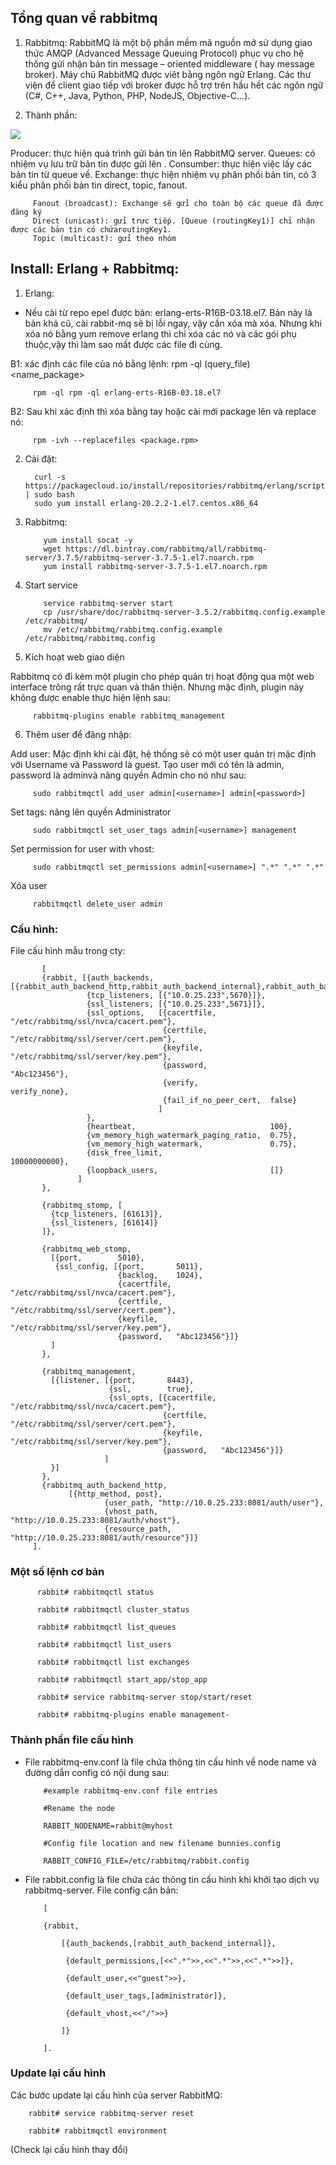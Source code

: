 ## Tổng quan về rabbitmq

1. Rabbitmq: RabbitMQ là một bộ phần mềm mã nguồn mở sử dụng giao thức AMQP (Advanced Message Queuing Protocol) phục vụ cho hệ thống gửi nhận bản tin message – oriented middleware ( hay message broker). Máy chủ RabbitMQ được viêt bằng ngôn ngữ Erlang. Các thư viện để client giao tiếp với broker được hỗ trợ trên hầu hết các ngôn ngữ (C#, C++, Java, Python, PHP, NodeJS, Objective-C…).

2. Thành phần:

![](rabbit.png)

Producer: thực hiện quá trình gửi bản tin lên RabbitMQ server.
Queues: có nhiệm vụ lưu trữ bản tin được gửi lên .
Consumber: thực hiện việc lấy các bản tin từ queue về.
Exchange: thực hiện nhiệm vụ phân phối bản tin, có 3 kiểu phân phối bản tin direct, topic, fanout.
                  
         Fanout (broadcast): Exchange sẽ gửi cho toàn bộ các queue đã được đăng ký
         Direct (unicast): gửi trực tiếp. [Queue (routingKey1)] chỉ nhận được các bản tin có chứaroutingKey1.
         Topic (multicast): gửi theo nhóm
         

## Install: Erlang + Rabbitmq:

1.  Erlang:
+ Nếu cài từ repo epel được bản: erlang-erts-R16B-03.18.el7. Bản này là bản khá cũ, cài rabbit-mq sẽ bị lỗi ngay, vậy cần xóa mà xóa. Nhưng khi xóa nó bằng yum remove erlang thì chỉ xóa các nó và các gói phụ thuộc,vậy thì làm sao mất được các file đi cùng.

B1: xác định các file của nó bằng lệnh: rpm -ql (query_file) <name_package>

         rpm -ql rpm -ql erlang-erts-R16B-03.18.el7

B2: Sau khi xác định thì xóa bằng tay hoặc cài mới package lên và replace nó: 

         rpm -ivh --replacefiles <package.rpm>

2. Cài đặt:

         curl -s https://packagecloud.io/install/repositories/rabbitmq/erlang/script.rpm.sh | sudo bash
         sudo yum install erlang-20.2.2-1.el7.centos.x86_64

3. Rabbitmq:
           
           yum install socat -y
           wget https://dl.bintray.com/rabbitmq/all/rabbitmq-server/3.7.5/rabbitmq-server-3.7.5-1.el7.noarch.rpm
           yum install rabbitmq-server-3.7.5-1.el7.noarch.rpm

4. Start service

           service rabbitmq-server start
           cp /usr/share/doc/rabbitmq-server-3.5.2/rabbitmq.config.example /etc/rabbitmq/
           mv /etc/rabbitmq/rabbitmq.config.example  /etc/rabbitmq/rabbitmq.config
           
 5. Kích hoạt web giao diện
 
Rabbitmq có đi kèm một plugin cho phép quản trị hoạt động qua một web interface trông rất trực quan và thân thiện. Nhưng mặc định, plugin này không được enable thực hiện lệnh sau:

         rabbitmq-plugins enable rabbitmq_management
         
6. Thêm user để đăng nhập:

Add user: Mặc định khi cài đặt, hệ thống sẽ có một user quản trị mặc định với Username và Password là guest.
Tạo user mới có tên là admin, password là adminvà nâng quyền Admin cho nó như sau:


         sudo rabbitmqctl add_user admin[<username>] admin[<password>]

Set tags: nâng lên quyền Administrator

         sudo rabbitmqctl set_user_tags admin[<username>] management

Set permission for user with vhost:

         sudo rabbitmqctl set_permissions admin[<username>] ".*" ".*" ".*"

Xóa user 

         rabbitmqctl delete_user admin


### Cấu hình:
File cấu hình mẫu trong cty:

           [
           {rabbit, [{auth_backends, [{rabbit_auth_backend_http,rabbit_auth_backend_internal},rabbit_auth_backend_internal]},
                     {tcp_listeners, [{"10.0.25.233",5670}]},
                     {ssl_listeners, [{"10.0.25.233",5671}]},
                     {ssl_options,   [{cacertfile,            "/etc/rabbitmq/ssl/nvca/cacert.pem"},
                                      {certfile,              "/etc/rabbitmq/ssl/server/cert.pem"},
                                      {keyfile,               "/etc/rabbitmq/ssl/server/key.pem"},
                                      {password,              "Abc123456"},
                                      {verify,                verify_none},
                                      {fail_if_no_peer_cert,  false}
                                     ]
                     },
                     {heartbeat,                              100},
                     {vm_memory_high_watermark_paging_ratio,  0.75},
                     {vm_memory_high_watermark,               0.75},
                     {disk_free_limit,                        10000000000},
                     {loopback_users,                         []}
                   ]
           },

           {rabbitmq_stomp, [
             {tcp_listeners, [61613]},
             {ssl_listeners, [61614]}
           ]},

           {rabbitmq_web_stomp,
             [{port,        5010},
              {ssl_config, [{port,       5011},
                            {backlog,    1024},
                            {cacertfile, "/etc/rabbitmq/ssl/nvca/cacert.pem"},
                            {certfile,   "/etc/rabbitmq/ssl/server/cert.pem"},
                            {keyfile,    "/etc/rabbitmq/ssl/server/key.pem"},
                            {password,   "Abc123456"}]}
             ]
           },

           {rabbitmq_management,
             [{listener, [{port,       8443},
                          {ssl,        true},
                          {ssl_opts, [{cacertfile, "/etc/rabbitmq/ssl/nvca/cacert.pem"},
                                      {certfile,   "/etc/rabbitmq/ssl/server/cert.pem"},
                                      {keyfile,    "/etc/rabbitmq/ssl/server/key.pem"},
                                      {password,   "Abc123456"}]}
                         ]
             }]
           },
           {rabbitmq_auth_backend_http,
                 [{http_method, post},
                         {user_path, "http://10.0.25.233:8081/auth/user"},
                         {vhost_path, "http://10.0.25.233:8081/auth/vhost"},
                         {resource_path, "http://10.0.25.233:8081/auth/resource"}]}
         ].

### Một số lệnh cơ bản

          rabbit# rabbitmqctl status

          rabbit# rabbitmqctl cluster_status

          rabbit# rabbitmqctl list_queues

          rabbit# rabbitmqctl list_users

          rabbit# rabbitmqctl list exchanges
          
          rabbit# rabbitmqctl start_app/stop_app

          rabbit# service rabbitmq-server stop/start/reset

          rabbit# rabbitmq-plugins enable management-
          
 ### Thành phần file cấu hình
 
* File rabbitmq-env.conf là file chứa thông tin cấu hình về node name và đường dẫn config có nội dung sau:

          #example rabbitmq-env.conf file entries

          #Rename the node

          RABBIT_NODENAME=rabbit@myhost

          #Config file location and new filename bunnies.config

          RABBIT_CONFIG_FILE=/etc/rabbitmq/rabbit.config
          
* File rabbit.config là file chứa các thông tin cấu hình khi khởi tạo dịch vụ rabbitmq-server. File config căn bản:

          [

          {rabbit, 

              [{auth_backends,[rabbit_auth_backend_internal]},

               {default_permissions,[<<".*">>,<<".*">>,<<".*">>]},

               {default_user,<<"guest">>},

               {default_user_tags,[administrator]},

               {default_vhost,<<"/">>}

              ]}

          ].
  
### Update lại cấu hình

Các bước update lại cấu hình của server RabbitMQ:

        rabbit# service rabbitmq-server reset

        rabbit# rabbitmqctl environment
(Check lại cấu hình thay đổi)
